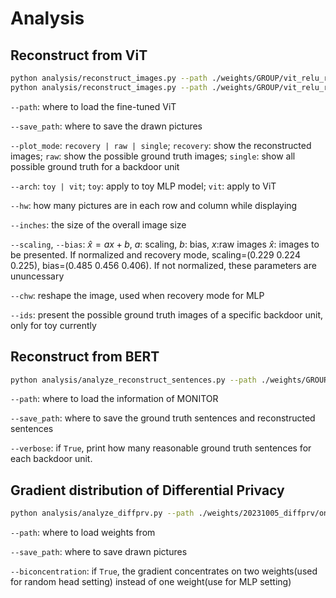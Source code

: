 #  Analysis 

## Reconstruct from ViT
```bash
python analysis/reconstruct_images.py --path ./weights/GROUP/vit_relu_randhead_caltech.pth --plot_mode recovery --arch vit --hw 4 8  --inches 4.35 2.15 --scaling 0.229 0.224 0.225 --bias 0.485 0.456 0.406
python analysis/reconstruct_images.py --path ./weights/GROUP/vit_relu_randhead_caltech.pth --plot_mode raw --arch vit --hw 4 8  --inches 4.35 2.15
```

`--path`: where to load the fine-tuned ViT

`--save_path`: where to save the drawn pictures

`--plot_mode`: `recovery | raw | single`; `recovery`: show the reconstructed images; `raw`: show the possible ground truth images; `single`: show all possible ground truth for a backdoor unit

`--arch`: `toy | vit`; `toy`: apply to toy MLP model; `vit`: apply to ViT

`--hw`: how many pictures are in each row and column while displaying 

`--inches`: the size of the overall image size

`--scaling`, `--bias`: $\hat{x} = a x + b$, $a$: scaling, $b$: bias, $x$:raw images $\hat{x}$: images to be presented. If normalized and recovery mode, scaling=(0.229 0.224 0.225), bias=(0.485 0.456 0.406). If not normalized, these parameters are ununcessary

`--chw`: reshape the image, used when recovery mode for MLP

`--ids`: present the possible ground truth images of a specific backdoor unit, only for toy currently


## Reconstruct from BERT
```bash
python analysis/analyze_reconstruct_sentences.py --path ./weights/GROUP/bert_gelu_randhead_trec50_monitor.pth --save_path ./text --verbose True
```

`--path`: where to load the information of MONITOR

`--save_path`: where to save the ground truth sentences and reconstructed sentences

`--verbose`: if `True`, print how many reasonable ground truth sentences for each backdoor unit.


## Gradient distribution of Differential Privacy
```bash
python analysis/analyze_diffprv.py --path ./weights/20231005_diffprv/onlyprobe_epsilon3_rgs_ex0.pth  --save_path ./pic --biconcentration True
```

`--path`: where to load weights from

`--save_path`: where to save drawn pictures

`--biconcentration`: if `True`, the gradient concentrates on two weights(used for random head setting) instead of one weight(use for MLP setting)

    